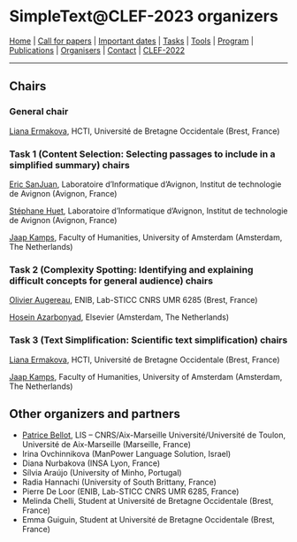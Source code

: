 # SimpleText@CLEF-2023 organizers

[Home](./) | [Call for papers](./CFP) | [Important dates](./dates) | [Tasks](./tasks)  | [Tools](./tools) | 
[Program](./program) | [Publications](./publications) | [Organisers](./organisers) | [Contact](./contact) | [CLEF-2022](https://simpletext-project.com/2022/clef/en/)

---

## Chairs

### General chair
[Liana Ermakova](https://www.univ-brest.fr/hcti/menu/Membres/Enseignants-chercheurs/Ermakova--Liana), HCTI, Université de Bretagne Occidentale (Brest, France)

### Task 1 (Content Selection: Selecting passages to include in a simplified summary) chairs
[Eric SanJuan](https://termwatch.es/), Laboratoire d’Informatique d’Avignon, Institut de technologie de Avignon (Avignon, France)

[Stéphane Huet](https://cv.archives-ouvertes.fr/shuet), Laboratoire d’Informatique d’Avignon, Institut de technologie de Avignon (Avignon, France)

[Jaap Kamps](https://e.humanities.uva.nl/), Faculty of Humanities, University of Amsterdam (Amsterdam, The Netherlands)

### Task 2 (Complexity Spotting: Identifying and explaining difficult concepts for general audience) chairs

[Olivier Augereau](https://olivier-augereau.com/), ENIB, Lab-STICC CNRS UMR 6285 (Brest, France)

[Hosein Azarbonyad](https://scholar.google.com/citations?user=JHL38zQAAAAJ&hl=en), Elsevier (Amsterdam, The Netherlands)

### Task 3 (Text Simplification: Scientific text simplification) chairs
[Liana Ermakova](https://www.univ-brest.fr/hcti/menu/Membres/Enseignants-chercheurs/Ermakova--Liana), HCTI, Université de Bretagne Occidentale (Brest, France)

[Jaap Kamps](https://e.humanities.uva.nl/), Faculty of Humanities, University of Amsterdam (Amsterdam, The Netherlands)

## Other organizers and partners

* [Patrice Bellot](https://ins2i.cnrs.fr/fr/personne/patrice-bellot), LIS – CNRS/Aix-Marseille Université/Université de Toulon, Université de Aix-Marseille (Marseille, France)
* Irina Ovchinnikova (ManPower Language Solution, Israel)
* Diana Nurbakova (INSA Lyon, France)
* Sílvia Araújo (University of Minho, Portugal)
* Radia Hannachi (University of South Brittany, France)
* Pierre De Loor (ENIB, Lab-STICC CNRS UMR 6285, France)
* Melinda Chelli, Student at Université de Bretagne Occidentale (Brest, France)
* Emma Guiguin, Student at Université de Bretagne Occidentale (Brest, France)
